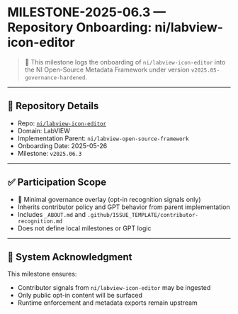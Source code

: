 # MILESTONE-2025-06.3 — Repository Onboarding: ni/labview-icon-editor

> 🧠 This milestone logs the onboarding of `ni/labview-icon-editor` into the NI Open-Source Metadata Framework under version `v2025.05-governance-hardened`.

---

## 📂 Repository Details

- Repo: [`ni/labview-icon-editor`](https://github.com/ni/labview-icon-editor)  
- Domain: LabVIEW  
- Implementation Parent: `ni/labview-open-source-framework`  
- Onboarding Date: 2025-05-26  
- Milestone: `v2025.06.3`

---

## ✅ Participation Scope

- 🧾 Minimal governance overlay (opt-in recognition signals only)
- Inherits contributor policy and GPT behavior from parent implementation
- Includes `_ABOUT.md` and `.github/ISSUE_TEMPLATE/contributor-recognition.md`
- Does not define local milestones or GPT logic

---

## 🔏 System Acknowledgment

This milestone ensures:
- Contributor signals from `ni/labview-icon-editor` may be ingested
- Only public opt-in content will be surfaced
- Runtime enforcement and metadata exports remain upstream
